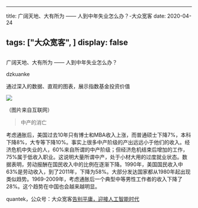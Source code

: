 
---
title:  广阔天地、大有所为 —— 人到中年失业怎么办？-大众宽客
date: 2020-04-24

tags: ["大众宽客", ]
display: false
---


## 



广阔天地、大有所为 —— 人到中年失业怎么办？




dzkuanke




通过深入的数据、直观的图表，展示指数基金投资价值


<img class="rich_pages js_insertlocalimg" data-ratio="1.8181818181818181" data-s="300,640" src="https://mmbiz.qpic.cn/mmbiz_jpg/PKw3FQPmhIiaE0HOjSib3Tp0LdnXvT7VdCqxeRC0gfglhZFxb6PBxKpxn7W0IdA5tQ7lI2CK5rIRBfAtjRfb6Q6A/640?wx_fmt=jpeg" data-type="jpeg" data-w="440" style="">

（图片来自互联网）



> <section class="js_blockquote_digest"><p>中产的消亡

考虑通胀后，美国过去10年只有博士和MBA收入上涨，而普通硕士下降7%，本科下降8%，大专等下降10%。事实上很多中产阶级的产出远远小于他们的收入。经济危机中失业的人，60%来自所谓的中产阶级；但经济危机结束后增加的工作，75%属于低收入职业。这说明大量所谓中产，处于小材大用的过度就业状态。数据表明，劳动报酬在国民收入中的比例在逐渐下降。1990年，美国国民收入中63%是劳动收入，到了2011年，下降为58%。大部分发达国家都从1980年起出现类似趋势。1969-2009年，考虑通胀后一个典型中等男性工作者的收入下降了28%。这个趋势在中国也会越来越明显。</p></section><section class="blockquote_info js_blockquote_source" data-json="%7B%22type%22%3A%22inner%22%2C%22source%22%3A%22url%22%2C%22digest%22%3A%22%3Cp%3E%E4%B8%AD%E4%BA%A7%E7%9A%84%E6%B6%88%E4%BA%A1%5Cn%5Cn%E8%80%83%E8%99%91%E9%80%9A%E8%83%80%E5%90%8E%EF%BC%8C%E7%BE%8E%E5%9B%BD%E8%BF%87%E5%8E%BB10%E5%B9%B4%E5%8F%AA%E6%9C%89%E5%8D%9A%E5%A3%AB%E5%92%8CMBA%E6%94%B6%E5%85%A5%E4%B8%8A%E6%B6%A8%EF%BC%8C%E8%80%8C%E6%99%AE%E9%80%9A%E7%A1%95%E5%A3%AB%E4%B8%8B%E9%99%8D7%25%EF%BC%8C%E6%9C%AC%E7%A7%91%E4%B8%8B%E9%99%8D8%25%EF%BC%8C%E5%A4%A7%E4%B8%93%E7%AD%89%E4%B8%8B%E9%99%8D10%25%E3%80%82%5Cn%5Cn%E4%BA%8B%E5%AE%9E%E4%B8%8A%E5%BE%88%E5%A4%9A%E4%B8%AD%E4%BA%A7%E9%98%B6%E7%BA%A7%E7%9A%84%E4%BA%A7%E5%87%BA%E8%BF%9C%E8%BF%9C%E5%B0%8F%E4%BA%8E%E4%BB%96%E4%BB%AC%E7%9A%84%E6%94%B6%E5%85%A5%E3%80%82%E7%BB%8F%E6%B5%8E%E5%8D%B1%E6%9C%BA%E4%B8%AD%E5%A4%B1%E4%B8%9A%E7%9A%84%E4%BA%BA%EF%BC%8C60%25%E6%9D%A5%E8%87%AA%E6%89%80%E8%B0%93%E7%9A%84%E4%B8%AD%E4%BA%A7%E9%98%B6%E7%BA%A7%EF%BC%9B%E4%BD%86%E7%BB%8F%E6%B5%8E%E5%8D%B1%E6%9C%BA%E7%BB%93%E6%9D%9F%E5%90%8E%E5%A2%9E%E5%8A%A0%E7%9A%84%E5%B7%A5%E4%BD%9C%EF%BC%8C75%25%E5%B1%9E%E4%BA%8E%E4%BD%8E%E6%94%B6%E5%85%A5%E8%81%8C%E4%B8%9A%E3%80%82%E8%BF%99%E8%AF%B4%E6%98%8E%E5%A4%A7%E9%87%8F%E6%89%80%E8%B0%93%E4%B8%AD%E4%BA%A7%EF%BC%8C%E5%A4%84%E4%BA%8E%E5%B0%8F%E6%9D%90%E5%A4%A7%E7%94%A8%E7%9A%84%E8%BF%87%E5%BA%A6%E5%B0%B1%E4%B8%9A%E7%8A%B6%E6%80%81%E3%80%82%5Cn%5Cn%E6%95%B0%E6%8D%AE%E8%A1%A8%E6%98%8E%EF%BC%8C%E5%8A%B3%E5%8A%A8%E6%8A%A5%E9%85%AC%E5%9C%A8%E5%9B%BD%E6%B0%91%E6%94%B6%E5%85%A5%E4%B8%AD%E7%9A%84%E6%AF%94%E4%BE%8B%E5%9C%A8%E9%80%90%E6%B8%90%E4%B8%8B%E9%99%8D%E3%80%821990%E5%B9%B4%EF%BC%8C%E7%BE%8E%E5%9B%BD%E5%9B%BD%E6%B0%91%E6%94%B6%E5%85%A5%E4%B8%AD63%25%E6%98%AF%E5%8A%B3%E5%8A%A8%E6%94%B6%E5%85%A5%EF%BC%8C%E5%88%B0%E4%BA%862011%E5%B9%B4%EF%BC%8C%E4%B8%8B%E9%99%8D%E4%B8%BA58%25%E3%80%82%E5%A4%A7%E9%83%A8%E5%88%86%E5%8F%91%E8%BE%BE%E5%9B%BD%E5%AE%B6%E9%83%BD%E4%BB%8E1980%E5%B9%B4%E8%B5%B7%E5%87%BA%E7%8E%B0%E7%B1%BB%E4%BC%BC%E8%B6%8B%E5%8A%BF%E3%80%82%5Cn%5Cn1969-2009%E5%B9%B4%EF%BC%8C%E8%80%83%E8%99%91%E9%80%9A%E8%83%80%E5%90%8E%E4%B8%80%E4%B8%AA%E5%85%B8%E5%9E%8B%E4%B8%AD%E7%AD%89%E7%94%B7%E6%80%A7%E5%B7%A5%E4%BD%9C%E8%80%85%E7%9A%84%E6%94%B6%E5%85%A5%E4%B8%8B%E9%99%8D%E4%BA%8628%25%E3%80%82%5Cn%5Cn%E8%BF%99%E4%B8%AA%E8%B6%8B%E5%8A%BF%E5%9C%A8%E4%B8%AD%E5%9B%BD%E4%B9%9F%E4%BC%9A%E8%B6%8A%E6%9D%A5%E8%B6%8A%E6%98%8E%E6%98%BE%E3%80%82%3C%2Fp%3E%22%2C%22digestLen%22%3A296%2C%22text%22%3A%22%22%2C%22article%22%3A%7B%22title%22%3A%22%E5%91%8A%E5%88%AB%E5%B9%B3%E5%BA%B8%EF%BC%8C%E8%BF%8E%E6%8E%A5%E4%BA%BA%E5%B7%A5%E6%99%BA%E8%83%BD%E6%97%B6%E4%BB%A3%22%2C%22url%22%3A%22https%3A%2F%2Fmp.weixin.qq.com%2Fs%3F__biz%3DMzAwMTc1MDcwNw%3D%3D%26mid%3D2648273950%26idx%3D1%26sn%3Dd92cae778aa6120d54b5fc15dc3c4b7b%26chksm%3D82f937c2b58ebed4e6a6dca73d88defb79ff4afd099cc7551159a1430d3b1faf7c41df58e878%26scene%3D21%23wechat_redirect%22%2C%22nickname%22%3A%22%E5%A4%A7%E4%BC%97%E5%AE%BD%E5%AE%A2%22%2C%22authorName%22%3A%22quantek%22%7D%2C%22hasReportOverSize%22%3Atrue%2C%22editorReportData%22%3A%5B%7B%22id%22%3A%22122333%22%2C%22key%22%3A%2277%22%2C%22len%22%3A1%7D%2C%7B%22id%22%3A%22122333%22%2C%22key%22%3A%2278%22%2C%22len%22%3A1%7D%5D%7D">quantek，公众号：大众宽客[告别平庸，迎接人工智能时代](https://mp.weixin.qq.com/s?__biz=MzAwMTc1MDcwNw==&amp;mid=2648273950&amp;idx=1&amp;sn=d92cae778aa6120d54b5fc15dc3c4b7b&amp;chksm=82f937c2b58ebed4e6a6dca73d88defb79ff4afd099cc7551159a1430d3b1faf7c41df58e878&amp;scene=21#wechat_redirect)</section>










